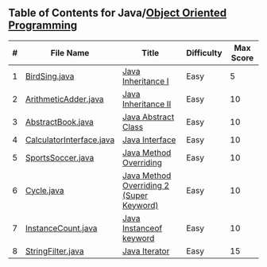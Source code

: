 ## Table of Contents for Java/[Object Oriented Programming](https://www.hackerrank.com/domains/java?filters%5Bsubdomains%5D%5B%5D=oop)

| #  | File Name                                            | Title                                      | Difficulty | Max Score |
| -- | ---------------------------------------------------- | ------------------------------------------ | ---------- | --------- |
| 1  | [BirdSing.java](BirdSing.java)                       | [Java Inheritance I]                       | Easy       | 5         |
| 2  | [ArithmeticAdder.java](ArithmeticAdder.java)         | [Java Inheritance II]                      | Easy       | 10        |
| 3  | [AbstractBook.java](AbstractBook.java)               | [Java Abstract Class]                      | Easy       | 10        |
| 4  | [CalculatorInterface.java](CalculatorInterface.java) | [Java Interface]                           | Easy       | 10        |
| 5  | [SportsSoccer.java](SportsSoccer.java)               | [Java Method Overriding]                   | Easy       | 10        |
| 6  | [Cycle.java](Cycle.java)                             | [Java Method Overriding 2 (Super Keyword)] | Easy       | 10        |
| 7  | [InstanceCount.java](InstanceCount.java)             | [Java Instanceof keyword]                  | Easy       | 10        |
| 8  | [StringFilter.java](StringFilterjava)                | [Java Iterator]                            | Easy       | 15        |

[Java Inheritance I]: https://www.hackerrank.com/challenges/java-inheritance-1/problem
[Java Inheritance II]: https://www.hackerrank.com/challenges/java-inheritance-2/problem
[Java Abstract Class]: https://www.hackerrank.com/challenges/java-abstract-class/problem
[Java Interface]: https://www.hackerrank.com/challenges/java-interface/problem
[Java Method Overriding]: https://www.hackerrank.com/challenges/java-method-overriding/problem
[Java Method Overriding 2 (Super Keyword)]: https://www.hackerrank.com/challenges/java-method-overriding-2-super-keyword/problem
[Java Instanceof keyword]: https://www.hackerrank.com/challenges/java-instanceof-keyword/problem
[Java Iterator]: https://www.hackerrank.com/challenges/java-iterator/problem
